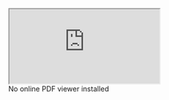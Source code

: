 <object data="https://github.com/tuckeryazdani/MyWebsite/files/7824130/Senior.Project.pdf" type="application/pdf">
    <iframe src="https://docs.google.com/viewer?url=your_url_to_pdf&embedded=true"></iframe>
</object>

<html>
<body>
    <object data="your_url_to_pdf" type="application/pdf">
        <div>No online PDF viewer installed</div>
    </object>
</body>
</html>
